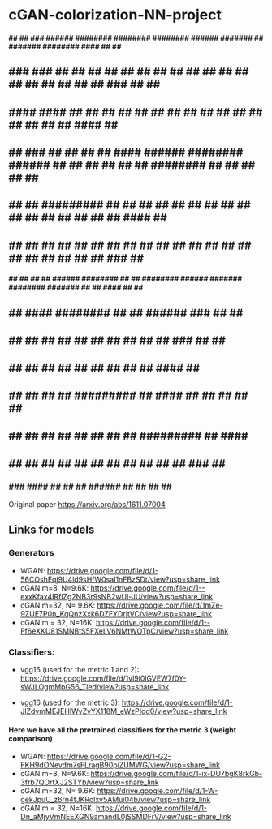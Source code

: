 # cGAN-colorization-NN-project

#### ##     ##    ###     ######   ########    ########  ########  ######   #######  ##        #######  ########  #### ##    ##  ######   
 ##  ###   ###   ## ##   ##    ##  ##          ##     ## ##       ##    ## ##     ## ##       ##     ## ##     ##  ##  ###   ## ##    ##  
 ##  #### ####  ##   ##  ##        ##          ##     ## ##       ##       ##     ## ##       ##     ## ##     ##  ##  ####  ## ##        
 ##  ## ### ## ##     ## ##   #### ######      ########  ######   ##       ##     ## ##       ##     ## ########   ##  ## ## ## ##   #### 
 ##  ##     ## ######### ##    ##  ##          ##   ##   ##       ##       ##     ## ##       ##     ## ##   ##    ##  ##  #### ##    ##  
 ##  ##     ## ##     ## ##    ##  ##          ##    ##  ##       ##    ## ##     ## ##       ##     ## ##    ##   ##  ##   ### ##    ##  
#### ##     ## ##     ##  ######   ########    ##     ## ########  ######   #######  ########  #######  ##     ## #### ##    ##  ######   
                                                                                                                                          
                                                                                                                                          
                                                                                                                                          
                                                                                                                                          
                                                                                                                                          
                                                                                                                                          
                                                                                                                                          
##      ## #### ######## ##     ##     ######      ###    ##    ##  ######                                                                
##  ##  ##  ##     ##    ##     ##    ##    ##    ## ##   ###   ## ##    ##                                                               
##  ##  ##  ##     ##    ##     ##    ##         ##   ##  ####  ## ##                                                                     
##  ##  ##  ##     ##    #########    ##   #### ##     ## ## ## ##  ######                                                                
##  ##  ##  ##     ##    ##     ##    ##    ##  ######### ##  ####       ##                                                               
##  ##  ##  ##     ##    ##     ##    ##    ##  ##     ## ##   ### ##    ##                                                               
 ###  ###  ####    ##    ##     ##     ######   ##     ## ##    ##  ######     

Original paper https://arxiv.org/abs/1611.07004


## Links for models

### Generators

* WGAN: https://drive.google.com/file/d/1-56COshEqj9U4ld9sHfW0saI1nFBzSDt/view?usp=share_link
* cGAN m=8, N=9.6K: https://drive.google.com/file/d/1--exxKfax4IRfiZg2NB3r9sNB2wUl-JU/view?usp=share_link
* cGAN m=32, N= 9.6K: https://drive.google.com/file/d/1mZe-9ZUE7P0n_KqQnzXxk6DZFYDrjtVC/view?usp=share_link
* cGAN m = 32, N=16K: https://drive.google.com/file/d/1--Ff6eXKU81SMNBtS5FXeLV6NMtWOTpC/view?usp=share_link

### Classifiers:
* vgg16 (used for the metric 1 and 2): https://drive.google.com/file/d/1vl9i0lGVEW7f0Y-sWJLOgmMpG56_Tled/view?usp=share_link

* vgg16 (used for the metric 3): https://drive.google.com/file/d/1-JlZdvmMEJEHlWvZvYX118M_eWzPIdd0/view?usp=share_link

#### Here we have all the pretrained classifiers for the metric 3 (weight comparison)

* WGAN: https://drive.google.com/file/d/1-G2-FKH9dONevdm7sFLragB90piZUMWG/view?usp=share_link
* cGAN m=8, N=9.6K: https://drive.google.com/file/d/1-ix-DU7bgK8rkGb-3frb7QOrtXJ2STYb/view?usp=share_link
* cGAN m=32, N= 9.6K: https://drive.google.com/file/d/1-W-gekJpuU_z6rn4tJKRolxv5AMui04b/view?usp=share_link
* cGAN m = 32, N=16K: https://drive.google.com/file/d/1-Dn_aMjyVmNEEXGN9amandL0jSSMDFrV/view?usp=share_link
